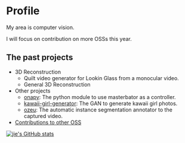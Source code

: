 # Profile
My area is computer vision.

I will focus on contribution on more OSSs this year.

## The past projects
  * 3D Reconstruction
    * Quilt video generator for Lookin Glass from a monocular video.
    * General 3D Reconstruction
* Other projects
  * [onapy](https://github.com/xiong-jie-y/onapy): The python module to use masterbator as a controller.
  * [kawaii-girl-generator](https://github.com/xiong-jie-y/kawaii_girl_generator): The GAN to generate kawaii girl photos.
  * [ozeu](https://github.com/xiong-jie-y/ozeu): The automatic instance segmentation annotator to the captured video.
* [Contributions to other OSS](https://github.com/xiong-jie-y/xiong-jie-y/blob/master/contributions.md)

[![jie's GitHub stats](https://github-readme-stats.vercel.app/api?username=xiong-jie-y)](https://github.com/anuraghazra/github-readme-stats)
